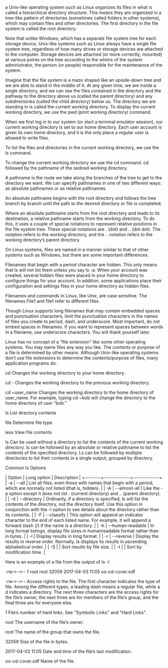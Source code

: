 a Unix-like operating system such as Linux organizes its files
in what is called a hierarchical directory structure. This means they are organized in a tree-like pattern of directories (sometimes called folders in other
systems), which may contain files and other directories. The first directory
in the file system is called the root directory.

Note that unlike Windows, which has a separate file system tree for
each storage device, Unix-like systems such as Linux always have a single file
system tree, regardless of how many drives or storage devices are attached to
the computer. Storage devices are attached (or more correctly, mounted) at
various points on the tree according to the whims of the system administrator,
the person (or people) responsible for the maintenance of the system.

Imagine that the file system is a maze shaped like an upside-down
tree and we are able to stand in the middle of it. At any given time, we are
inside a single directory, and we can see the files contained in the directory
and the pathway to the directory above us (called the parent directory) and
any subdirectories (called the child directory) below us. The directory we are standing in is called the
current working directory. To display the current working directory, we use the
pwd (print working directory) command.

When we first log in to our system (or start a terminal emulator session),
our current working directory is set to our home directory. Each user account is
given its own home directory, and it is the only place a regular user is allowed
to write files.

To list the files and directories in the current working directory, we use the
ls command.

To change the current working directory we use the cd command. cd followed by the pathname of the sedired working directory.

A pathname is the route we take along
the branches of the tree to get to the directory we want. We can specify
pathnames in one of two different ways: as absolute pathnames or as relative
pathnames.

An absolute pathname begins with the root directory and follows the tree
branch by branch until the path to the desired directory or file is completed.

Where an absolute pathname starts from the root directory and leads to its
destination, a relative pathname starts from the working directory. To do
this, it uses a couple of special notations to represent relative positions in
the file system tree. These special notations are . (dot) and .. (dot dot).
The . notation refers to the working directory, and the .. notation refers
to the working directory’s parent directory.


On Linux systems, files are named in a manner similar to that of other systems
such as Windows, but there are some important differences.

Filenames that begin with a period character are hidden. This only means that ls will not list them unless you say ls -a. When your account was created, several hidden files were placed in your home directory to configure things for your account. In addition, some applications place their configuration and settings files in your home directory as hidden files.

Filenames and commands in Linux, like Unix, are case sensitive. The filenames File1 and file1 refer to different files.

Though Linux supports long filenames that may contain embedded spaces
and punctuation characters, limit the punctuation characters in the names
of files you create to period, dash, and underscore. Most important, do not
embed spaces in filenames. If you want to represent spaces between words
in a filename, use underscore characters. You will thank yourself later.

Linux has no concept of a “file extension” like some other operating systems. You may name files any way you like. The contents or purpose of a
file is determined by other means. Although Unix-like operating systems
don’t use file extensions to determine the contents/purpose of files, many
application programs do.

cd
Changes the working directory to your home directory.

cd -
Changes the working directory to the previous working directory.

cd
~user_name Changes the working directory to the home directory of user_name.
For example, typing cd ~bob will change the directory to the home
directory of user “bob.”

ls
List directory contents

file
Determine file type

less
View file contents

ls
Can be used without a directory to list the contents of the current working directory. ls can be followed by an absolute or relative pathname to list the contents of the specified directory. Ls can be followed by multiple directories to list their contents in a single output, grouped by directory.


Common ls Options

| Option | Long option | Description |
+--------+-------------+-------------+
| -a | --all | List all files, even those with names that begin with a period, which are normally not listed (that is, hidden). |
| -A | --almost-all | Like the -a option except it does not list . (current directory) and .. (parent directory). |
| -d | --directory | Ordinarily, if a directory is specified, ls will list the contents of the directory, not the directory itself. Use this option in conjunction with the -l option to see details about the directory rather than its contents. |
| -F | --classify | This option will append an indicator character to the end of each listed name. For example, it will append a forward slash (/) if the name is a directory. |
| -h | --human-readable | In long format listings, display file sizes in humanreadable format rather than in bytes. |
| -l | Display results in long format. |
| -r | --reverse | Display the results in reverse order. Normally, ls displays its results in ascending alphabetical order. |
| -S | | Sort results by file size. |
| -t | | Sort by modification time. |


Here is an example of a file from the output of ls -l

-rw-r--r-- 1 root root 32059 2017-04-03 11:05 oo-cd-cover.odf

-rw-r--r--
Access rights to the file. The first character indicates the type of file. Among the different types, a leading dash means a regular file, while a d indicates a directory.
The next three characters are the access rights for the file’s owner, the next three are for members of the file’s group, and the final three are for everyone else.

1
File’s number of hard links. See "Symbolic Links" and "Hard Links".

root
The username of the file’s owner.

root
The name of the group that owns the file.

32059
Size of the file in bytes.

2017-04-03 11:05
Date and time of the file’s last modification.

oo-cd-cover.odf
Name of the file.
